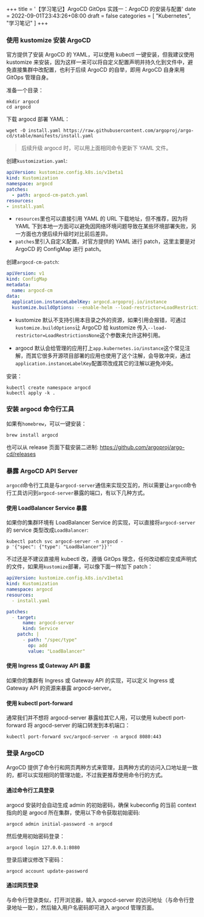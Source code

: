 +++
title = '【学习笔记】ArgoCD GitOps 实践一：ArgoCD 的安装与配置'
date = 2022-09-01T23:43:26+08:00
draft = false
categories = [
    "Kubernetes",
    "学习笔记"
]
+++

### 使用 kustomize 安装 ArgoCD

官方提供了安装 ArgoCD 的 YAML，可以使用 kubectl 一键安装，但我建议使用 kustomize 来安装，因为这样一来可以将自定义配置声明并持久化到文件中，避免直接集群中改配置，也利于后续 ArgoCD 的自举，即用 ArgoCD 自身来用 GitOps 管理自身。

准备一个目录：
```shell
mkdir argocd
cd argocd
```
下载 argocd 部署 YAML：
```shell
wget -O install.yaml https://raw.githubusercontent.com/argoproj/argo-cd/stable/manifests/install.yaml
```

> 后续升级 argocd 时，可以用上面相同命令更新下 YAML 文件。

创建`kustomization.yaml`:
```yaml
apiVersion: kustomize.config.k8s.io/v1beta1
kind: Kustomization
namespace: argocd
patches:
  - path: argocd-cm-patch.yaml
resources:
- install.yaml
```

<!--more-->

- `resources`里也可以直接引用 YAML 的 URL 下载地址，但不推荐，因为将 YAML 下到本地一方面可以避免因网络环境问题导致在某些环境部署失败，另一方面也方便后续升级时对比前后差异。
- `patches`里引入自定义配置，对官方提供的 YAML 进行 patch，这里主要是对 ArgoCD 的 ConfigMap 进行 patch。

创建`argocd-cm-patch`:
```yaml
apiVersion: v1
kind: ConfigMap
metadata:
  name: argocd-cm
data:
  application.instanceLabelKey: argocd.argoproj.io/instance
  kustomize.buildOptions: --enable-helm --load-restrictor=LoadRestrictionsNone
```

- kustomize 默认不支持引用本目录之外的资源，如果引用会报错，可通过`kustomize.buildOptions`让 ArgoCD 给 kustomize 传入`--load-restrictor=LoadRestrictionsNone`这个参数来允许这种引用。

- argocd 默认会给管理的应用打上`app.kubernetes.io/instance`这个常见注解，而其它很多开源项目部署的应用也使用了这个注解，会导致冲突，通过`application.instanceLabelKey`配置项改成其它的注解以避免冲突。

安装：
```shell
kubectl create namespace argocd
kubectl apply -k .
```

### 安装 argocd 命令行工具

如果有`homebrew`，可以一键安装：
```shell
brew install argocd
```
也可以从 release 页面下载安装二进制: https://github.com/argoproj/argo-cd/releases

### 暴露 ArgoCD API Server

`argocd`命令行工具是与`argocd-server`通信来实现交互的，所以需要让`argocd`命令行工具访问到`argocd-server`暴露的端口，有以下几种方式。

#### 使用 LoadBalancer Service 暴露

如果你的集群环境有 LoadBalancer Service 的实现，可以直接将`argocd-server`的 service 类型改成`LoadBalancer`:

```shell
kubectl patch svc argocd-server -n argocd -p '{"spec": {"type": "LoadBalancer"}}''
```

不过还是不建议直接用 kubectl 改，遵循 GitOps 理念，任何改动都应变成声明式的文件，如果用`kustomize`部署，可以像下面一样加下 patch：
```yaml
apiVersion: kustomize.config.k8s.io/v1beta1
kind: Kustomization
namespace: argocd
resources:
  - install.yaml

patches:
  - target:
      name: argocd-server
      kind: Service
    patch: |
      - path: "/spec/type"
        op: add
        value: "LoadBalancer"
```

#### 使用 Ingress 或 Gateway API 暴露

如果你的集群有 Ingress 或 Gateway API 的实现，可以定义 Ingress 或 Gateway API 的资源来暴露 argocd-server。

#### 使用 kubectl port-forward

通常我们并不想将 argocd-server 暴露给其它人用，可以使用 kubectl port-forward 将 argocd-server 的端口转发到本机端口：

```shell
kubectl port-forward svc/argocd-server -n argocd 8080:443
```

### 登录 ArgoCD

ArgoCD 提供了命令行和网页两种方式来管理，且两种方式的访问入口地址是一致的，都可以实现相同的管理功能，不过我更推荐使用命令行的方式。

#### 通过命令行工具登录

argocd 安装时会自动生成 admin 的初始密码，确保 kubeconfig 的当前 context 指向的是 argocd 所在集群，使用以下命令获取初始密码:

```shell
argocd admin initial-password -n argocd
```

然后使用初始密码登录：
```shell
argocd login 127.0.0.1:8080
```

登录后建议修改下密码：
```shell
argocd account update-password
```

#### 通过网页登录

与命令行登录类似，打开浏览器，输入 argocd-server 的访问地址（与命令行登录地址一致），然后输入用户名密码即可进入 argocd 管理页面。